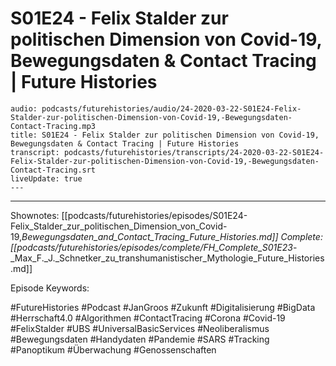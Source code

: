 # S01E24 - Felix Stalder zur politischen Dimension von Covid-19, Bewegungsdaten & Contact Tracing | Future Histories

```audio-note
audio: podcasts/futurehistories/audio/24-2020-03-22-S01E24-Felix-Stalder-zur-politischen-Dimension-von-Covid-19,-Bewegungsdaten-Contact-Tracing.mp3
title: S01E24 - Felix Stalder zur politischen Dimension von Covid-19, Bewegungsdaten & Contact Tracing | Future Histories
transcript: podcasts/futurehistories/transcripts/24-2020-03-22-S01E24-Felix-Stalder-zur-politischen-Dimension-von-Covid-19,-Bewegungsdaten-Contact-Tracing.srt
liveUpdate: true
---

```
---

Shownotes: [[podcasts/futurehistories/episodes/S01E24-Felix_Stalder_zur_politischen_Dimension_von_Covid-19,_Bewegungsdaten_and_Contact_Tracing_Future_Histories.md]]
Complete: [[podcasts/futurehistories/episodes/complete/FH_Complete_S01E23_-_Max_F._J._Schnetker_zu_transhumanistischer_Mythologie_Future_Histories.md]]


Episode Keywords:

#FutureHistories #Podcast #JanGroos #Zukunft #Digitalisierung #BigData #Herrschaft4.0 #Algorithmen #ContactTracing #Corona #Covid-19 #FelixStalder #UBS #UniversalBasicServices #Neoliberalismus #Bewegungsdaten #Handydaten #Pandemie #SARS #Tracking #Panoptikum #Überwachung #Genossenschaften
